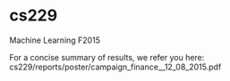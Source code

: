 # cs229
Machine Learning F2015

For a concise summary of results, we refer you here:
cs229/reports/poster/campaign_finance__12_08_2015.pdf
